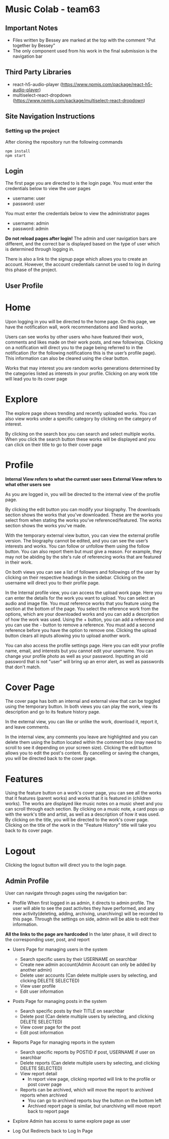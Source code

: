 # Music Colab - team63

## Important Notes
* Files written by Bessey are marked at the top with the comment "Put together by Bessey"
* The only component used from his work in the final submission is the navigation bar

## Third Party Libraries
* react-h5-audio-player (https://www.npmjs.com/package/react-h5-audio-player)
* multiselect-react-dropdown (https://www.npmjs.com/package/multiselect-react-dropdown)


## Site Navigation Instructions

### Setting up the project
After cloning the repository run the following commands
```
npm install
npm start
```

## Login
The first page you are directed to is the login page.
You must enter the credentials below to view the user pages 
* username: user
* password: user

You must enter the credentials below to view the administrator pages 
* username: admin
* password: admin

**Do not reload pages after login!** The admin and user navigation bars are different, and the correct bar is displayed based on the type of user which is determined through logging in.

There is also a link to the signup page which allows you to create an account. However, the account credentials cannot be used to log in during this phase of the project.

## User Profile

# Home
Upon logging in you will be directed to the home page. On this page, we have the notification wall, work recommendations and liked works.

Users can see works by other users who have featured their work, comments and likes made on their work posts, and new followings. Clicking on a notification will direct you to the page being referred to in the notification (for the following notifications this is the user’s profile page). This information can also be cleared using the clear button.

Works that may interest you are random works generations determined by the categories listed as interests in your profile. Clicking on any work title will lead you to its cover page

# Explore

The explore page shows trending and recently uploaded works. You can also view works under a specific category by clicking on the category of interest.

By clicking on the search box you can search and select multiple works. When you click the search button these works will be displayed and you can click on their title to go to their cover page

# Profile

**Internal View refers to what the current user sees**
**External View refers to what other users see**

As you are logged in, you will be directed to the internal view of the profile page.

By clicking the edit button you can modify your biography. The downloads section shows the works that you've downloaded. These are the works you select from when stating the works you've referenced/featured. The works section shows the works you've made.

With the temporary external view button, you can view the external profile version. The biography cannot be edited, and you can see the user’s interests and works. You can follow or unfollow them using the follow button. You can also report them but must give a reason. For example, they may not be abiding by the site's rule of referencing works that are featured in their work.

On both views you can see a list of followers and followings of the user by clicking on their respective headings in the sidebar. Clicking on the username will direct you to their profile page.

In the Internal profile view, you can access the upload work page. Here you can enter the details for the work you want to upload. You can select an audio and image file. You must reference works that you feature using the section at the bottom of the page. You select the reference work from the options, which are your downloaded works and you can add a description of how the work was used. Using the + button, you can add a reference and you can use the - button to remove a reference. You must add a second reference before you have the option to remove one. Clicking the upload button clears all inputs allowing you to upload another work.

You can also access the profile settings page. Here you can edit your profile name, email, and interests but you cannot edit your username. You can change your profile photo as well as your password. Inputting an old password that is not "user" will bring up an error alert, as well as passwords that don't match.

# Cover Page

The cover page has both an internal and external view that can be toggled using the temporary button. In both views you can play the work, view its description and go to its feature history page.

In the external view, you can like or unlike the work, download it, report it, and leave comments.

In the internal view, any comments you leave are highlighted and you can delete them using the button located within the comment box (may need to scroll to see it depending on your screen size). Clicking the edit button allows you to edit the post's content. By cancelling or saving the changes, you will be directed back to the cover page.

# Features

Using the feature button on a work's cover page, you can see all the works that it features (parent works) and works that it is featured in (children works). The works are displayed like music notes on a music sheet and you can scroll through each section. By clicking on a music note, a card pops up with the work's title and artist, as well as a description of how it was used. By clicking on the title, you will be directed to the work's cover page. Clicking on the title of the work in the "Feature History" title will take you back to its cover page.

# Logout
Clicking the logout button will direct you to the login page.


## Admin Profile
User can navigate through pages using the navigation bar:

- Profile
    When first logged in as admin, it directs to admin profile.
    The user will able to see the past activites they have performed, and any new activity(deleting, adding, archiving, unarchiving) will be recorded to this page. Through the settings on side, admin will be able to edit their information.

**All the links to the page are hardcoded** In the later phase, it will direct to the corresponding user, post, and report 
- Users
    Page for managing users in the system
    - Search specific users by their USERNAME on searchbar
    - Create new admin account(Admin Account can only be added by another admin) 
    - Delete user accounts (Can delete multiple users by selecting, and clicking DELETE SELECTED)
    - View user profile
    - Edit user information

- Posts
    Page for managing posts in the system
    - Search specific posts by their TITLE on searchbar
    - Delete post (Can delete multiple users by selecting, and clicking DELETE SELECTED)
    - View cover page for the post
    - Edit post information

- Reports
    Page for managing reports in the system
    - Search specific reports by POSTID if post, USERNAME if user on searchbar
    - Delete reports (Can delete multiple users by selecting, and clicking DELETE SELECTED)
    - View report detail
        - In report view page, clicking reported will link to the profile or post cover page
    - Reports can be archived, which will move the report to archived reports when archived
        - You can go to archived reports buy the button on the bottom left
        - Archived report page is similar, but unarchiving will move report back to report page

- Explore
    Admin has access to same explore page as user

- Log Out
    Redirects back to Log In Page
